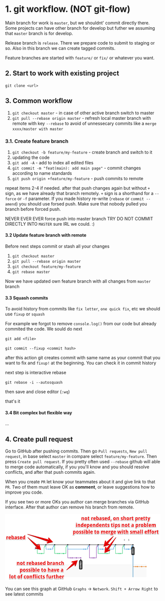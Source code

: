 # 1. git workflow. (NOT git-flow)

Main branch for work is `master`, but we shouldnt' commit directly there. Some projects can have other branch for develop but futher we assuming that `master` branch is for develop.

Release branch is `release`. There we prepare code to submit to staging or so. Also in this branch we can create tagged commits.

Feature branches are started with `feature/` or `fix/` or whatever you want.

## 2. Start to work with existing project

`git clone <url> `

## 3. Common workflow

1. `git checkout master` - in case of other active branch switch to master
2. `git pull --rebase origin master` - refresh local master branch with remote with key `--rebase` to avoid of unnessecary commits like a `merge xxxx/master with master`

### 3.1. Create feature branch

1. `git checkout -b feature/my-feature` - create branch and switch to it
2. updating the code
3. `git add -A` - add to index all edited files
4. `git commit -m "feat(main): add main page"` - commit changes according to name standards
5. `git push origin +feature/my-feature` - push commits to remote

repeat items 2-4 if needed. after that push changes again but without `+` sign, as we have already that branch remotely.
`+` sign is a shorthand for a `--force` or `-f` parameter. If you made history re-write (`rebase` or `commit --amend`) you should use forsed push. Make sure that nobody pulled you branch before forced push. 

NEVER EVER EVER force push into master branch
TRY DO NOT COMMIT DIRECTLY INTO `MASTER` sure IRL we could. :)

#### 3.2 Update feature branch with remote

Before next steps commit or stash all your changes

1. `git checkout master`
2. `git pull --rebase origin master`
3. `git checkout feature/my-feature`
4. `git rebase master`

Now we have updated own feature branch with all changes from `master` branch

#### 3.3 Squash commits

To avoid history from commits like `fix letter`, `one quick fix`, etc we should use `fixup` or `squash`

For example we forgot to remove `console.log()` from our code but already commited the code. We sould do next

`git add <file>`

`git commit --fixup <commit hash>`

after this action git creates commit with same name as your commit that you want to fix and `fixup!` at the beginning. You can check it in commit history

next step is interactive rebase

`git rebase -i --autosquash`

then save and close editor (`:wq`)

that's it

#### 3.4 Bit complex but flexible way

...

## 4. Create pull request

Go to GitHub after pushing commits. Then go `Pull requests`, `New pull request`, in base select `master` in compare select `feature/my-feature`. Then press `Create pull request`. If you pretty often used `--rebase` github will able to merge code automatically, if you you'll know and you should resolve conflicts, and after that push commits again.

When you create `PR` let know your teammates about it and give link to that `PR`. Two of them must leave OK as **comment**, or leave suggestions how to improve you code.

If you see two or more OKs you author can merge branches via GitHub interface. After that author can remove his branch from remote.

![](https://raw.githubusercontent.com/anyxem/git-info/master/img/1.png)

You can see this graph at GitHub `Graphs` -> `Network`.
`Shift + Arrow Right` to see latest commits
